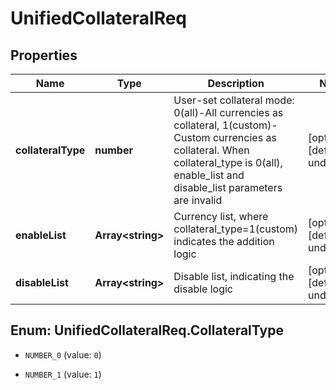 # UnifiedCollateralReq

## Properties

Name | Type | Description | Notes
------------ | ------------- | ------------- | -------------
**collateralType** | **number** | User-set collateral mode: 0(all)-All currencies as collateral, 1(custom)-Custom currencies as collateral. When collateral_type is 0(all), enable_list and disable_list parameters are invalid | [optional] [default to undefined]
**enableList** | **Array&lt;string&gt;** | Currency list, where collateral_type&#x3D;1(custom) indicates the addition logic | [optional] [default to undefined]
**disableList** | **Array&lt;string&gt;** | Disable list, indicating the disable logic | [optional] [default to undefined]

## Enum: UnifiedCollateralReq.CollateralType

* `NUMBER_0` (value: `0`)

* `NUMBER_1` (value: `1`)


